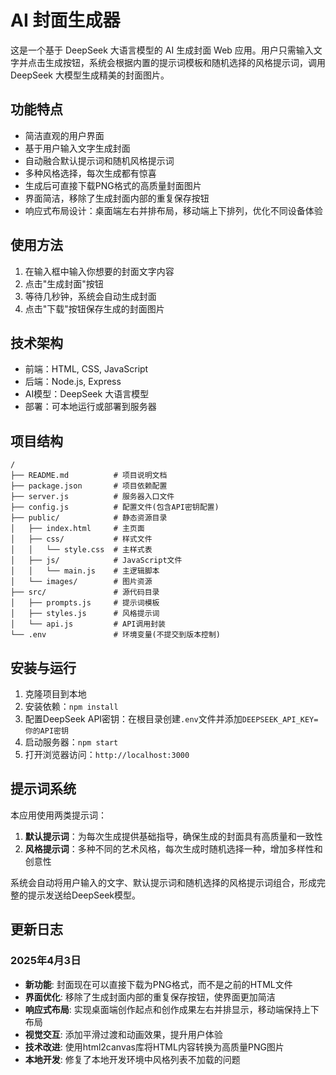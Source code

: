# AI 封面生成器

这是一个基于 DeepSeek 大语言模型的 AI 生成封面 Web 应用。用户只需输入文字并点击生成按钮，系统会根据内置的提示词模板和随机选择的风格提示词，调用 DeepSeek 大模型生成精美的封面图片。

## 功能特点

- 简洁直观的用户界面
- 基于用户输入文字生成封面
- 自动融合默认提示词和随机风格提示词
- 多种风格选择，每次生成都有惊喜
- 生成后可直接下载PNG格式的高质量封面图片
- 界面简洁，移除了生成封面内部的重复保存按钮
- 响应式布局设计：桌面端左右并排布局，移动端上下排列，优化不同设备体验

## 使用方法

1. 在输入框中输入你想要的封面文字内容
2. 点击"生成封面"按钮
3. 等待几秒钟，系统会自动生成封面
4. 点击"下载"按钮保存生成的封面图片

## 技术架构

- 前端：HTML, CSS, JavaScript
- 后端：Node.js, Express
- AI模型：DeepSeek 大语言模型
- 部署：可本地运行或部署到服务器

## 项目结构

```
/
├── README.md          # 项目说明文档
├── package.json       # 项目依赖配置
├── server.js          # 服务器入口文件
├── config.js          # 配置文件(包含API密钥配置)
├── public/            # 静态资源目录
│   ├── index.html     # 主页面
│   ├── css/           # 样式文件
│   │   └── style.css  # 主样式表
│   ├── js/            # JavaScript文件
│   │   └── main.js    # 主逻辑脚本
│   └── images/        # 图片资源
├── src/               # 源代码目录
│   ├── prompts.js     # 提示词模板
│   ├── styles.js      # 风格提示词
│   └── api.js         # API调用封装
└── .env               # 环境变量(不提交到版本控制)
```

## 安装与运行

1. 克隆项目到本地
2. 安装依赖：`npm install`
3. 配置DeepSeek API密钥：在根目录创建`.env`文件并添加`DEEPSEEK_API_KEY=你的API密钥`
4. 启动服务器：`npm start`
5. 打开浏览器访问：`http://localhost:3000`

## 提示词系统

本应用使用两类提示词：

1. **默认提示词**：为每次生成提供基础指导，确保生成的封面具有高质量和一致性
2. **风格提示词**：多种不同的艺术风格，每次生成时随机选择一种，增加多样性和创意性

系统会自动将用户输入的文字、默认提示词和随机选择的风格提示词组合，形成完整的提示发送给DeepSeek模型。

## 更新日志

### 2025年4月3日

- **新功能**: 封面现在可以直接下载为PNG格式，而不是之前的HTML文件
- **界面优化**: 移除了生成封面内部的重复保存按钮，使界面更加简洁
- **响应式布局**: 实现桌面端创作起点和创作成果左右并排显示，移动端保持上下布局
- **视觉交互**: 添加平滑过渡和动画效果，提升用户体验
- **技术改进**: 使用html2canvas库将HTML内容转换为高质量PNG图片
- **本地开发**: 修复了本地开发环境中风格列表不加载的问题
